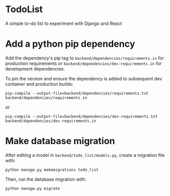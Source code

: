 # TodoList

A simple to-do list to experiment with Django and React

# Add a python pip dependency

Add the dependency's pip tag to `backend/dependencies/requirements.in` for production requirements or `backend/dependencies/dev-requirements.in` for development dependencies.

To pin the version and ensure the dependency is added to subsequent dev container and production builds:

```
pip-compile --output-file=backend/dependencies/requirements.txt backend/dependencies/requirements.in
```

or

```
pip-compile --output-file=backend/dependencies/dev-requirements.txt backend/dependencies/dev-requirements.in
```

# Make database migration

After editing a model in `backend/todo_list/models.py`, create a migration file with:

```
python manage.py makemigrations todo_list
```

Then, run the database migration with:

```
python manage.py migrate
```
